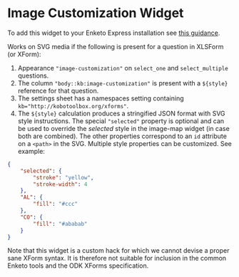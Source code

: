 Image Customization Widget
==========

To add this widget to your Enketo Express installation see [this guidance](https://enketo.github.io/enketo-express/tutorial-34-custom-widgets.html).

Works on SVG media if the following is present for a question in XLSForm (or XForm):

1. Appearance `"image-customization"` on `select_one` and `select_multiple` questions.
2. The column `"body::kb:image-customization"` is present with a `${style}` reference for that question.
3. The settings sheet has a namespaces setting containing `kb="http://kobotoolbox.org/xforms"`.
4. The `${style}` calculation produces a stringified JSON format with SVG style instructions. The special `"selected"` property is optional and can be used to override the _selected_ style in the image-map widget (in case both are combined). The other properties correspond to an `id` attribute on a `<path>` in the SVG. Multiple style properties can be customized. See example:

```json
{
	"selected": {
		"stroke": "yellow",
		"stroke-width": 4
	},
	"AL": {
		"fill": "#ccc"
	},
	"CO": {
		"fill": "#ababab"
	}
}
```

Note that this widget is a custom hack for which we cannot devise a proper sane XForm syntax. It is therefore not suitable for inclusion in the common Enketo tools and the ODK XForms specification.
